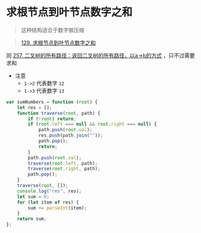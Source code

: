 
# 求根节点到叶节点数字之和


>  这种结构适合于数字做压缩

> [129. 求根节点到叶节点数字之和](https://leetcode.cn/problems/sum-root-to-leaf-numbers/)


同 [257. 二叉树的所有路径：返回二叉树的所有路径，以a→b的方式](/post/C0FYGfeI.html) ，只不过需要求和

- 注意
	-  `1->2` 代表数字 `12`
	-  `1->3` 代表数字 `13`


```javascript
var sumNumbers = function (root) {
    let res = [];
    function traverse(root, path) {
        if (!root) return;
        if (root.left === null && root.right === null) {
            path.push(root.val);
            res.push(path.join(""));
            path.pop();
            return;
        }
        path.push(root.val);
        traverse(root.left, path);
        traverse(root.right, path);
        path.pop();
    }
    traverse(root, []);
    console.log("res", res);
    let sum = 0;
    for (let item of res) {
        sum += parseInt(item);
    }
    return sum;
};
```